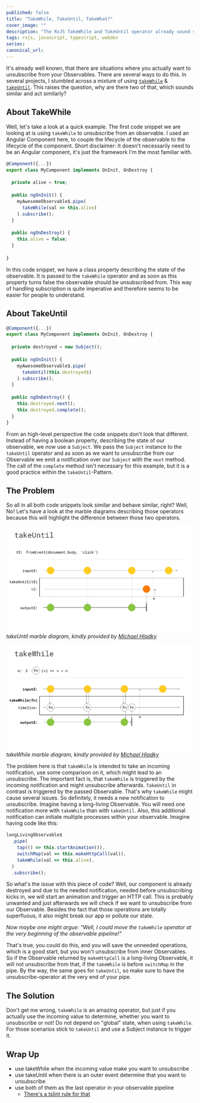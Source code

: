 ```yaml
---
published: false
title: "TakeWhile, TakeUntil, TakeWhat?"
cover_image: ""
description: "The RxJS TakeWhile and TakeUntil operator already sound similar and behave similar. So what's the difference?"
tags: rxjs, javascript, typescript, webdev
series:
canonical_url:
---
```


It's already well known, that there are situations where you actually want to unsubscribe from your Observables.
There are several
ways to do this. In several projects, I stumbled across a mixture of using [`takeWhile`](https://rxjs.dev/api/operators/takeWhile) & [`takeUntil`](https://rxjs.dev/api/operators/takeUntil). This raises the question, why are there two of that, which sounds similar and act similarly?

## About TakeWhile

Well, let's take a look at a quick example. The first code snippet we are looking at is using `takeWhile` to unsubscribe from an observable. I used an Angular Component here, to couple the lifecycle of the observable to the lifecycle of the component.
Short disclaimer: It doesn't necessarily need to be an Angular component, it's just the framework I'm the most familiar with.

```ts
@Component({...})
export class MyComponent implements OnInit, OnDestroy {

  private alive = true;

  public ngOnInit() {
    myAwesomeObservable$.pipe(
      takeWhile(val => this.alive)
    ).subscribe();
  }

  public ngOnDestroy() {
    this.alive = false;
  }

}
```

In this code snippet, we have a class property describing the state of the observable. It is passed to the `takeWhile` operator and as soon as this property turns false the observable should be unsubscribed from.
This way of handling subscription is quite imperative and therefore seems to be easier for people to understand.

## About TakeUntil

```ts
@Component({...})
export class MyComponent implements OnInit, OnDestroy {

  private destroyed = new Subject();

  public ngOnInit() {
    myAwesomeObservable$.pipe(
      takeUntil(this.destroyed$)
    ).subscribe();
  }

  public ngOnDestroy() {
    this.destroyed.next();
    this.destroyed.complete();
  }
}
```

From an high-level perspective the code snippets don't look that different. Instead of having a boolean property, describing the state of our observable, we now use a `Subject`.
We pass the `Subject` instance to the `takeUntil` operator and as soon as we want to unsubscribe from our Observable we emit a notification over our `Subject` with the `next` method. The call of the `complete` method isn't necessary for this example, but it is a good practice within the `takeUntil`-Pattern.

## The Problem

So all in all both code snippets look similar and behave similar, right? Well, No!
Let's have a look at the marble diagrams describing those operators because this will highlight the difference between those two operators.

![takeUntil marble diagram, kindly provided by Michael Hladky](./assets/takeUntil.png)
_takeUntil marble diagram, kindly provided by [Michael Hladky](https://twitter.com/Michael_Hladky)_

![takeWhile marble diagram, kindly provided by Michael Hladky](./assets/takeWhile.png)
_takeWhile marble diagram, kindly provided by [Michael Hladky](https://twitter.com/Michael_Hladky)_

The problem here is that `takeWhile` is intended to take an incoming notification, use some comparison on it, which might lead to an unsubscribe. The important fact is, that `takeWhile` is triggered by the incoming notification and might unsubscribe afterwards. `TakeUntil` in contrast is triggered by the passed Observable.
That's why `takeWhile` might cause several issues. So definitely, it needs a new notification to unsubscribe. Imagine having a long-living Observable. You will need one notification more with `takeWhile` than with `takeUntil`. Also, this additional notification can initiate multiple processes within your observable. Imagine having code like this:

```ts
longLivingObservable$
  .pipe(
    tap(() => this.startAnimation()),
    switchMap(val => this.makeHttpCall(val)),
    takeWhile(val => this.alive),
  )
  .subscribe();
```

So what's the issue with this piece of code? Well, our component is already destroyed and due to the needed notification, needed before unsubscribing kicks in, we will start an animation and trigger an HTTP call. This is probably unwanted and just afterwards we will check if we want to unsubscribe from our Observable. Besides the fact that those operations are totally superfluous, it also might break our app or pollute our state.

_Now maybe one might argue: "Well, I could move the `takeWhile` operator at the very beginning of the observable pipeline!"_

That's true, you could do this, and you will save the unneeded operations, which is a good start, but you won't unsubscribe from inner Observables. So if the Observable returned by `makeHttpCall` is a long-living Observable, it will not unsubscribe from that, if the `takeWhile` is before `switchMap` in the pipe. By the way, the same goes for `takeUntil`, so make sure to have the unsubscribe-operator at the very end of your pipe.

## The Solution

Don't get me wrong, `takeWhile` is an amazing operator, but just if you actually use the incoming value to determine, whether you want to unsubscribe or not! Do not depend on "global" state, when using `takeWhile`.
For those scenarios stick to `takeUntil` and use a Subject instance to trigger it.

## Wrap Up

- use takeWhile when the incoming value make you want to unsubscribe
- use takeUntil when there is an outer event determine that you want to unsubscribe
- use both of them as the last operator in your observable pipeline
  - [There's a tslint rule for that](https://github.com/cartant/rxjs-tslint-rules)

